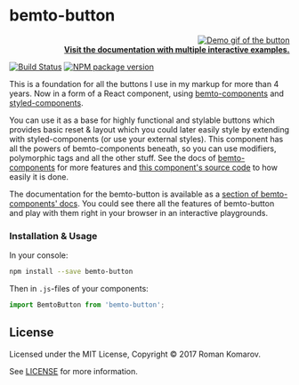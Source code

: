 # bemto-button

<p align='right'>
  <a href='http://kizu.ru/bemto-components/#bemtobutton'>
    <img src='https://user-images.githubusercontent.com/177485/33218860-7d677632-d13f-11e7-81ff-457ab2d21837.gif' alt='Demo gif of the button' title='Demo gif of the button' /><br/>
    <strong>Visit the documentation with multiple interactive examples.</strong>
  </a>
</p>
  
[![Build Status][build]][build-link] [![NPM package version][version]][version-link]

[build]: https://travis-ci.org/bemto/bemto-button.svg?branch=master
[build-link]: https://travis-ci.org/bemto/bemto-button
[version]: https://img.shields.io/npm/v/bemto-button.svg
[version-link]: https://www.npmjs.com/package/bemto-button

This is a foundation for all the buttons I use in my markup for more than 4 years. Now in a form of a React component, using [bemto-components](https://github.com/kizu/bemto-components) and [styled-components](https://www.styled-components.com/).

You can use it as a base for highly functional and stylable buttons which provides basic reset & layout which you could later easily style by extending with styled-components (or use your external styles). This component has all the powers of bemto-components beneath, so you can use modifiers, polymorphic tags and all the other stuff. See the docs of [bemto-components](http://kizu.ru/bemto-components/#elements) for more features and [this component's source code](https://github.com/bemto/bemto-button) to how easily it is done.

The documentation for the bemto-button is available as a [section of bemto-components' docs](http://kizu.ru/bemto-components/#bemtobutton). You could see there all the features of bemto-button and play with them right in your browser in an interactive playgrounds.

### Installation & Usage

In your console:

``` sh
npm install --save bemto-button
```

Then in `.js`-files of your components:

``` js static
import BemtoButton from 'bemto-button';
```


## License

Licensed under the MIT License, Copyright © 2017 Roman Komarov.

See [LICENSE](./) for more information.
